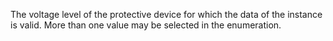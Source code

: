 The voltage level of the protective device for which the data of the instance is valid. More than one value may be selected in the enumeration.